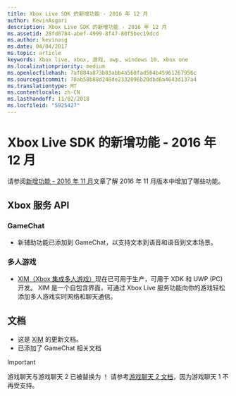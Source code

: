 ```yaml
---
title: Xbox Live SDK 的新增功能 - 2016 年 12 月
author: KevinAsgari
description: Xbox Live SDK 的新增功能 - 2016 年 12 月
ms.assetid: 28fd8784-abef-4999-8f47-80f5bec19dcd
ms.author: kevinasg
ms.date: 04/04/2017
ms.topic: article
keywords: Xbox live, xbox, 游戏, uwp, windows 10, xbox one
ms.localizationpriority: medium
ms.openlocfilehash: 7af884a873b83abb4a560fad504b45961267956c
ms.sourcegitcommit: 70ab58b88d248de2332096b20dbd6a4643d137a4
ms.translationtype: MT
ms.contentlocale: zh-CN
ms.lasthandoff: 11/02/2018
ms.locfileid: "5925427"
---
```

# <a name="whats-new-for-the-xbox-live-sdk---december-2016"></a>Xbox Live SDK 的新增功能 - 2016 年 12 月

请参阅[新增功能 - 2016 年 11 月](1611-whats-new.md)文章了解 2016 年 11 月版本中增加了哪些功能。

## <a name="xbox-services-api"></a>Xbox 服务 API

### <a name="gamechat"></a>GameChat

* 新辅助功能已添加到 GameChat，以支持文本到语音和语音到文本场景。

### <a name="multiplayer"></a>多人游戏

* [XIM（Xbox 集成多人游戏）](../multiplayer/xbox-integrated-multiplayer.md)现在已可用于生产，可用于 XDK 和 UWP (PC) 开发。  XIM 是一个自包含界面，可通过 Xbox Live 服务功能向你的游戏轻松添加多人游戏实时网络和聊天通信。

## <a name="documentation"></a>文档
* 这是 [XIM](../multiplayer/xbox-integrated-multiplayer.md) 的更新文档。
* 已添加了 GameChat 相关文档

> [!IMPORTANT]
> 游戏聊天与游戏聊天 2 已被替换为 ！ 请参考[游戏聊天 2 文档](../multiplayer/chat/game-chat-2-overview.md)，因为游戏聊天 1 不再受支持。